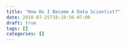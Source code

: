 ```yaml
---
title: "How Do I Become A Data Scientist?"
date: 2018-07-25T18:18:56-07:00
draft: true
tags: []
categories: []
---
```




